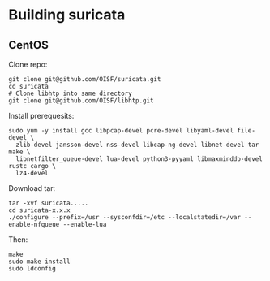 # Building suricata
## CentOS
Clone repo:
```
git clone git@github.com/OISF/suricata.git
cd suricata
# Clone libhtp into same directory
git clone git@github.com/OISF/libhtp.git
```

Install prerequesits:
```
sudo yum -y install gcc libpcap-devel pcre-devel libyaml-devel file-devel \
  zlib-devel jansson-devel nss-devel libcap-ng-devel libnet-devel tar make \
  libnetfilter_queue-devel lua-devel python3-pyyaml libmaxminddb-devel rustc cargo \
  lz4-devel
```

Download tar:
```
tar -xvf suricata.....
cd suricata-x.x.x
./configure --prefix=/usr --sysconfdir=/etc --localstatedir=/var --enable-nfqueue --enable-lua
```

Then:

```
make
sudo make install
sudo ldconfig
```
